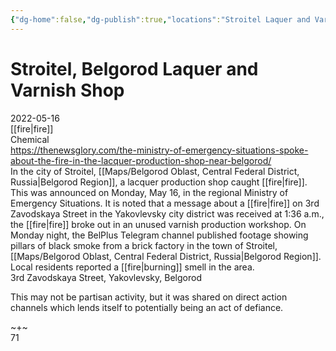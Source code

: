 ```yaml
---
{"dg-home":false,"dg-publish":true,"locations":"Stroitel Laquer and Varnish Shop","aliases":null,"location":"3rd Zavodskaya Street, Yakovlevsky, Belgorod","title":"Stroitel, Belgorod Laquer and Varnish Shop","tag":"fire, chemical","date":"2022-05-16","permalink":"/stroitel-belgorod-laquer-and-varnish-shop/","dgHomeLink":true,"dgPassFrontmatter":true}
---
```



# Stroitel, Belgorod Laquer and Varnish Shop

2022-05-16  
[[fire|fire]]  
Chemical  
https://thenewsglory.com/the-ministry-of-emergency-situations-spoke-about-the-fire-in-the-lacquer-production-shop-near-belgorod/  
In the city of Stroitel, [[Maps/Belgorod Oblast, Central Federal District, Russia|Belgorod Region]], a lacquer production shop caught [[fire|fire]]. This was announced on Monday, May 16, in the regional Ministry of Emergency Situations. It is noted that a message about a [[fire|fire]] on 3rd Zavodskaya Street in the Yakovlevsky city district was received at 1:36 a.m., the [[fire|fire]] broke out in an unused varnish production workshop. On Monday night, the BelPlus Telegram channel published footage showing pillars of black smoke from a brick factory in the town of Stroitel, [[Maps/Belgorod Oblast, Central Federal District, Russia|Belgorod Region]]. Local residents reported a [[fire|burning]] smell in the area.  
3rd Zavodskaya Street, Yakovlevsky, Belgorod

This may not be partisan activity, but it was shared on direct action channels which lends itself to potentially being an act of defiance.

~+~  
71
